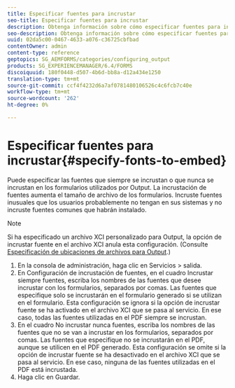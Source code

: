 ```yaml
---
title: Especificar fuentes para incrustar
seo-title: Especificar fuentes para incrustar
description: Obtenga información sobre cómo especificar fuentes para incrustar.
seo-description: Obtenga información sobre cómo especificar fuentes para incrustar.
uuid: 02da5c00-0467-4633-a076-c36725cbfbad
contentOwner: admin
content-type: reference
geptopics: SG_AEMFORMS/categories/configuring_output
products: SG_EXPERIENCEMANAGER/6.4/FORMS
discoiquuid: 180f0448-d507-4b6d-bb8a-d12a434e1250
translation-type: tm+mt
source-git-commit: ccf4f4232d6a7af0781480106526c4c6fcb7c40e
workflow-type: tm+mt
source-wordcount: '262'
ht-degree: 0%

---
```



# Especificar fuentes para incrustar{#specify-fonts-to-embed}

Puede especificar las fuentes que siempre se incrustan o que nunca se incrustan en los formularios utilizados por Output. La incrustación de fuentes aumenta el tamaño de archivo de los formularios. Incruste fuentes inusuales que los usuarios probablemente no tengan en sus sistemas y no incruste fuentes comunes que habrán instalado.

>[!NOTE]
>
>Si ha especificado un archivo XCI personalizado para Output, la opción de incrustar fuente en el archivo XCI anula esta configuración. (Consulte [Especificación de ubicaciones de archivos para Output](/help/forms/using/admin-help/specify-file-locations-output.md#specify-file-locations-for-output).)

1. En la consola de administración, haga clic en Servicios > salida.
1. En Configuración de incrustación de fuentes, en el cuadro Incrustar siempre fuentes, escriba los nombres de las fuentes que desee incrustar con los formularios, separados por comas. Las fuentes que especifique solo se incrustarán en el formulario generado si se utilizan en el formulario. Esta configuración se ignora si la opción de incrustar fuente se ha activado en el archivo XCI que se pasa al servicio. En ese caso, todas las fuentes utilizadas en el PDF siempre se incrustan.
1. En el cuadro No incrustar nunca fuentes, escriba los nombres de las fuentes que no se van a incrustar en los formularios, separados por comas. Las fuentes que especifique no se incrustarán en el PDF, aunque se utilicen en el PDF generado. Esta configuración se omite si la opción de incrustar fuente se ha desactivado en el archivo XCI que se pasa al servicio. En ese caso, ninguna de las fuentes utilizadas en el PDF está incrustada.
1. Haga clic en Guardar.

